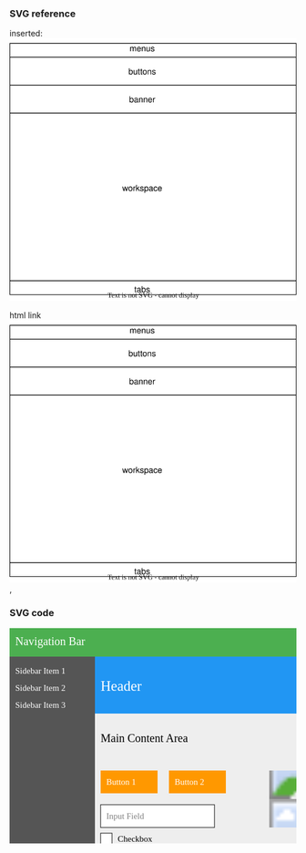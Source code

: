 


### SVG reference

inserted:   
![](basic.svg)

html link  
<img src="basic.svg">,



### SVG code

<svg width="800" height="600" xmlns="http://www.w3.org/2000/svg">
  <!-- Navigation Bar -->
  <rect x="0" y="0" width="800" height="50" fill="#4CAF50"/>
  <text x="10" y="30" font-family="Verdana" font-size="20" fill="white">Navigation Bar</text>

  <!-- Sidebar -->
  <rect x="0" y="50" width="150" height="500" fill="#555"/>
  <text x="10" y="80" font-family="Verdana" font-size="15" fill="white">Sidebar Item 1</text>
  <text x="10" y="110" font-family="Verdana" font-size="15" fill="white">Sidebar Item 2</text>
  <text x="10" y="140" font-family="Verdana" font-size="15" fill="white">Sidebar Item 3</text>

  <!-- Header -->
  <rect x="150" y="50" width="650" height="100" fill="#2196F3"/>
  <text x="160" y="110" font-family="Verdana" font-size="25" fill="white">Header</text>

  <!-- Main Content Area -->
  <rect x="150" y="150" width="650" height="300" fill="#EEE"/>
  <text x="160" y="200" font-family="Verdana" font-size="20" fill="black">Main Content Area</text>
  
  <!-- Buttons -->
  <rect x="160" y="250" width="100" height="40" fill="#FF9800"/>
  <text x="170" y="275" font-family="Verdana" font-size="15" fill="white">Button 1</text>
  <rect x="280" y="250" width="100" height="40" fill="#FF9800"/>
  <text x="290" y="275" font-family="Verdana" font-size="15" fill="white">Button 2</text>

  <!-- Form -->
  <rect x="160" y="310" width="200" height="40" fill="white" stroke="black" stroke-width="1"/>
  <text x="170" y="335" font-family="Verdana" font-size="15" fill="gray">Input Field</text>
  <rect x="160" y="360" width="20" height="20" fill="white" stroke="black" stroke-width="1"/>
  <text x="190" y="375" font-family="Verdana" font-size="15" fill="black">Checkbox</text>

  <!-- Icons -->
  <circle cx="750" cy="70" r="10" fill="#FFC107"/>
  <circle cx="750" cy="100" r="10" fill="#FFC107"/>
  <circle cx="750" cy="130" r="10" fill="#FFC107"/>

  <!-- Images -->
  <rect x="450" y="250" width="200" height="100" fill="url(#image1)"/>
  <defs>
    <pattern id="image1" patternUnits="userSpaceOnUse" width="200" height="100">
      <image href="https://via.placeholder.com/200x100" x="0" y="0" width="200" height="100" />
    </pattern>
  </defs>

  <!-- Footer -->
  <rect x="0" y="550" width="800" height="50" fill="#4CAF50"/>
  <text x="10" y="580" font-family="Verdana" font-size="20" fill="white">Footer</text>
</svg>

